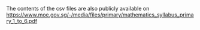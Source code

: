 
The contents of the csv files are also publicly available on https://www.moe.gov.sg/-/media/files/primary/mathematics_syllabus_primary_1_to_6.pdf
